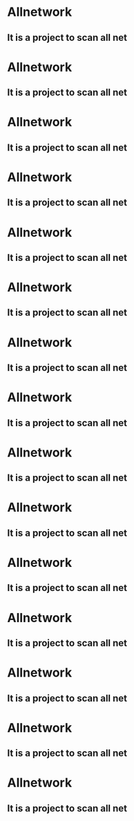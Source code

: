 # Allnetwork
## It is a project to scan all net
# Allnetwork
## It is a project to scan all net
# Allnetwork
## It is a project to scan all net
# Allnetwork
## It is a project to scan all net
# Allnetwork
## It is a project to scan all net
# Allnetwork
## It is a project to scan all net
# Allnetwork
## It is a project to scan all net
# Allnetwork
## It is a project to scan all net
# Allnetwork
## It is a project to scan all net
# Allnetwork
## It is a project to scan all net
# Allnetwork
## It is a project to scan all net
# Allnetwork
## It is a project to scan all net
# Allnetwork
## It is a project to scan all net
# Allnetwork
## It is a project to scan all net
# Allnetwork
## It is a project to scan all net
